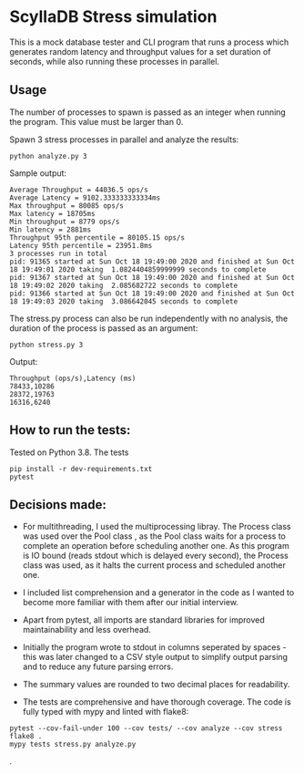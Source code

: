 # ScyllaDB Stress simulation
This is a mock database tester and CLI program that runs a process which generates random latency and throughput
values for a set duration of seconds, while also running these processes in parallel.

## Usage
The number of processes to spawn is passed as an integer when running the program. This value must be larger than 0.

Spawn 3 stress processes in parallel and analyze the results:

```
python analyze.py 3
```

Sample output:
```
Average Throughput = 44036.5 ops/s
Average Latency = 9102.333333333334ms
Max throughput = 80085 ops/s
Max latency = 18705ms
Min throughput = 8779 ops/s
Min latency = 2881ms
Throughput 95th percentile = 80105.15 ops/s
Latency 95th percentile = 23951.8ms
3 processes run in total
pid: 91365 started at Sun Oct 18 19:49:00 2020 and finished at Sun Oct 18 19:49:01 2020 taking  1.0824404859999999 seconds to complete
pid: 91367 started at Sun Oct 18 19:49:00 2020 and finished at Sun Oct 18 19:49:02 2020 taking  2.085682722 seconds to complete
pid: 91366 started at Sun Oct 18 19:49:00 2020 and finished at Sun Oct 18 19:49:03 2020 taking  3.086642045 seconds to complete

```
The stress.py process can also be run independently with no analysis,
the duration of the process is passed as an argument:

```
python stress.py 3
```

Output:
```
Throughput (ops/s),Latency (ms)
78433,10286
28372,19763
16316,6240
```




## How to run the tests:
Tested on Python 3.8. The tests 
```
pip install -r dev-requirements.txt
pytest
```

## Decisions made:

- For multithreading, I used the multiprocessing libray. The Process class was used over the Pool class , as the Pool
 class waits for a process to complete
an operation before scheduling another one. As this program is IO bound (reads stdout which is delayed every second),
the Process class was used, as it halts the current process and scheduled another one.

- I included list comprehension and a generator in the code as I wanted to become more familiar with them after 
our initial interview.

- Apart from pytest, all imports are standard libraries for improved maintainability and less overhead.

- Initially the program wrote to stdout in columns seperated by spaces - this was later changed to a CSV style
output to simplify output parsing and to reduce any future parsing errors.

- The summary values are rounded to two decimal places for readability.

- The tests are comprehensive and have thorough coverage. The code is fully typed with mypy and linted with flake8:
```
pytest --cov-fail-under 100 --cov tests/ --cov analyze --cov stress
flake8 .
mypy tests stress.py analyze.py
```










.